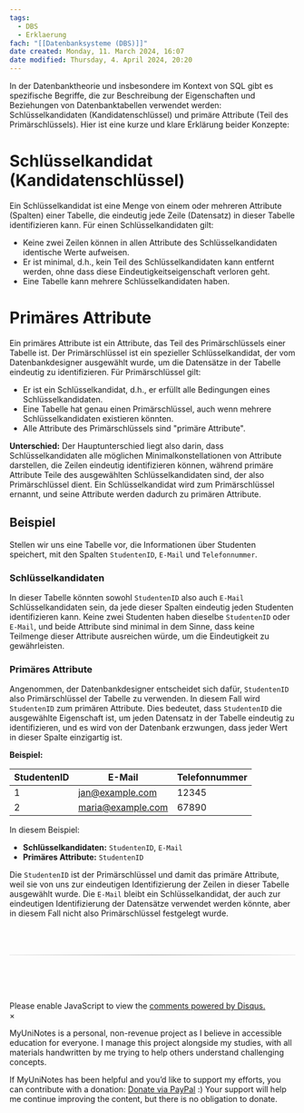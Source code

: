 ```yaml
---
tags:
  - DBS
  - Erklaerung
fach: "[[Datenbanksysteme (DBS)]]"
date created: Monday, 11. March 2024, 16:07
date modified: Thursday, 4. April 2024, 20:20
---
```


In der Datenbanktheorie und insbesondere im Kontext von SQL gibt es spezifische Begriffe, die zur Beschreibung der Eigenschaften und Beziehungen von Datenbanktabellen verwendet werden: Schlüsselkandidaten (Kandidatenschlüssel) und primäre Attribute (Teil des Primärschlüssels). Hier ist eine kurze und klare Erklärung beider Konzepte:

# Schlüsselkandidat (Kandidatenschlüssel)

Ein Schlüsselkandidat ist eine Menge von einem oder mehreren Attribute (Spalten) einer Tabelle, die eindeutig jede Zeile (Datensatz) in dieser Tabelle identifizieren kann. Für einen Schlüsselkandidaten gilt:

- Keine zwei Zeilen können in allen Attribute des Schlüsselkandidaten identische Werte aufweisen.
- Er ist minimal, d.h., kein Teil des Schlüsselkandidaten kann entfernt werden, ohne dass diese Eindeutigkeitseigenschaft verloren geht.
- Eine Tabelle kann mehrere Schlüsselkandidaten haben.

# Primäres Attribute

Ein primäres Attribute ist ein Attribute, das Teil des Primärschlüssels einer Tabelle ist. Der Primärschlüssel ist ein spezieller Schlüsselkandidat, der vom Datenbankdesigner ausgewählt wurde, um die Datensätze in der Tabelle eindeutig zu identifizieren. Für Primärschlüssel gilt:

- Er ist ein Schlüsselkandidat, d.h., er erfüllt alle Bedingungen eines Schlüsselkandidaten.
- Eine Tabelle hat genau einen Primärschlüssel, auch wenn mehrere Schlüsselkandidaten existieren könnten.
- Alle Attribute des Primärschlüssels sind "primäre Attribute".

**Unterschied:** Der Hauptunterschied liegt also darin, dass Schlüsselkandidaten alle möglichen Minimalkonstellationen von Attribute darstellen, die Zeilen eindeutig identifizieren können, während primäre Attribute Teile des ausgewählten Schlüsselkandidaten sind, der also Primärschlüssel dient. Ein Schlüsselkandidat wird zum Primärschlüssel ernannt, und seine Attribute werden dadurch zu primären Attribute.

## Beispiel

Stellen wir uns eine Tabelle vor, die Informationen über Studenten speichert, mit den Spalten `StudentenID`, `E-Mail` und `Telefonnummer`.

### Schlüsselkandidaten

In dieser Tabelle könnten sowohl `StudentenID` also auch `E-Mail` Schlüsselkandidaten sein, da jede dieser Spalten eindeutig jeden Studenten identifizieren kann. Keine zwei Studenten haben dieselbe `StudentenID` oder `E-Mail`, und beide Attribute sind minimal in dem Sinne, dass keine Teilmenge dieser Attribute ausreichen würde, um die Eindeutigkeit zu gewährleisten.

### Primäres Attribute

Angenommen, der Datenbankdesigner entscheidet sich dafür, `StudentenID` also Primärschlüssel der Tabelle zu verwenden. In diesem Fall wird `StudentenID` zum primären Attribute. Dies bedeutet, dass `StudentenID` die ausgewählte Eigenschaft ist, um jeden Datensatz in der Tabelle eindeutig zu identifizieren, und es wird von der Datenbank erzwungen, dass jeder Wert in dieser Spalte einzigartig ist.

**Beispiel:**

| StudentenID | E-Mail            | Telefonnummer |
| ----------- | ----------------- | ------------- |
| 1           | jan@example.com   | 12345         |
| 2           | maria@example.com | 67890         |

In diesem Beispiel:

- **Schlüsselkandidaten:** `StudentenID`, `E-Mail`
- **Primäres Attribute:** `StudentenID`

Die `StudentenID` ist der Primärschlüssel und damit das primäre Attribute, weil sie von uns zur eindeutigen Identifizierung der Zeilen in dieser Tabelle ausgewählt wurde. Die `E-Mail` bleibt ein Schlüsselkandidat, der auch zur eindeutigen Identifizierung der Datensätze verwendet werden könnte, aber in diesem Fall nicht also Primärschlüssel festgelegt wurde.

<!-- DISQUS SCRIPT COMMENT START -->

<hr style="border: none; height: 2px; background: linear-gradient(to right, #f0f0f0, #ccc, #f0f0f0); margin-top: 4rem; margin-bottom: 5rem;">
<div id="disqus_thread"></div>
<script>
    /**
    *  RECOMMENDED CONFIGURATION VARIABLES: EDIT AND UNCOMMENT THE SECTION BELOW TO INSERT DYNAMIC VALUES FROM YOUR PLATFORM OR CMS.
    *  LEARN WHY DEFINING THESE VARIABLES IS IMPORTANT: https://disqus.com/admin/universalcode/#configuration-variables    */
    /*
    var disqus_config = function () {
    this.page.url = PAGE_URL;  // Replace PAGE_URL with your page's canonical URL variable
    this.page.identifier = PAGE_IDENTIFIER; // Replace PAGE_IDENTIFIER with your page's unique identifier variable
    };
    */
    (function() { // DON'T EDIT BELOW THIS LINE
    var d = document, s = d.createElement('script');
    s.src = 'https://myuninotes.disqus.com/embed.js';
    s.setAttribute('data-timestamp', +new Date());
    (d.head || d.body).appendChild(s);
    })();
</script>
<noscript>Please enable JavaScript to view the <a href="https://disqus.com/?ref_noscript">comments powered by Disqus.</a></noscript>

<!-- DISQUS SCRIPT COMMENT END -->

<!-- Modal START -->
<div id="myModal" class="modal">
  <div class="modal-content">
    <span id="closeModal" class="close">&times;</span>
    <p class="modal-text">
      <span class="modal-highlight">MyUniNotes is a personal, non-revenue project as I believe in accessible education for everyone.</span> I manage this project alongside my studies, with all materials handwritten by me trying to help others understand challenging concepts.
    </p>
    <p class="modal-text">
      If MyUniNotes has been helpful and you’d like to support my efforts, <span class="modal-highlight"> you can contribute with a donation: <a class="modal-dono-link" href="https://paypal.me/myuninotes4u">Donate via PayPal</a> :) </span> Your support will help me continue improving the content, but there is no obligation to donate.
    </p>
  </div>
</div>

<script>
  // JavaScript to display the modal on page load
  document.addEventListener('DOMContentLoaded', function() {
    // Generate a random number between 1 and 1
    // Wanted it to load with a adjustable probability for every page load but did not work, as DOM is loaded only once. Therefore now loading it every time website is visited and DOM is loaded.
    const randomNumber = Math.floor(Math.random() * 1) + 1; 
    console.log(randomNumber)
    if (randomNumber === 1) {
      setTimeout(function() {
        const modal = document.getElementById('myModal');
        if (modal) {
          modal.classList.add('show');
        }
      }, 1000); // Adjust the delay as needed

      const closeModal = document.getElementById('closeModal');
      if (closeModal) {
        closeModal.addEventListener('click', function() {
          const modal = document.getElementById('myModal');
          if (modal) {
            modal.classList.remove('show');
          }
        });
      }
    } else {
      // Ensure the modal is hidden if the random number is not 1
      const modal = document.getElementById('myModal');
      if (modal) {
        modal.style.display = 'none';
      }
    }
  });
</script>
<!-- Modal END -->

